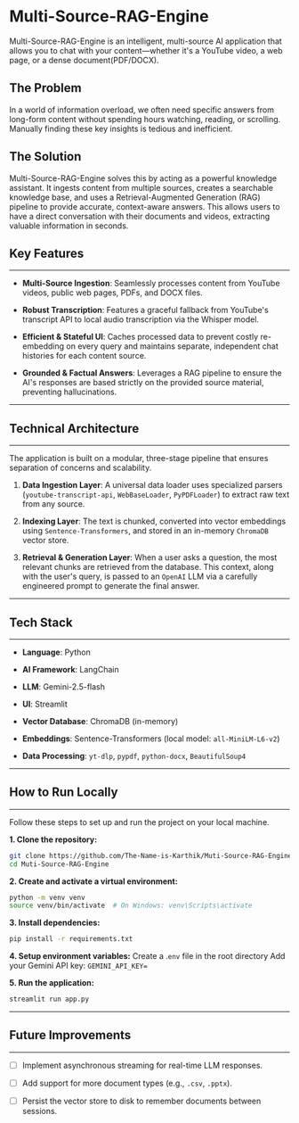 # Multi-Source-RAG-Engine

Multi-Source-RAG-Engine is an intelligent, multi-source AI application that allows you to chat with your content—whether it's a YouTube video, a web page, or a dense document(PDF/DOCX).

## The Problem

In a world of information overload, we often need specific answers from long-form content without spending hours watching, reading, or scrolling. Manually finding these key insights is tedious and inefficient.

## The Solution

Multi-Source-RAG-Engine solves this by acting as a powerful knowledge assistant. It ingests content from multiple sources, creates a searchable knowledge base, and uses a Retrieval-Augmented Generation (RAG) pipeline to provide accurate, context-aware answers. This allows users to have a direct conversation with their documents and videos, extracting valuable information in seconds.

## Key Features
---------------

-   **Multi-Source Ingestion**: Seamlessly processes content from YouTube videos, public web pages, PDFs, and DOCX files.

-   **Robust Transcription**: Features a graceful fallback from YouTube's transcript API to local audio transcription via the Whisper model.

-   **Efficient & Stateful UI**: Caches processed data to prevent costly re-embedding on every query and maintains separate, independent chat histories for each content source.

-   **Grounded & Factual Answers**: Leverages a RAG pipeline to ensure the AI's responses are based strictly on the provided source material, preventing hallucinations.

---

## Technical Architecture
-------------------------

The application is built on a modular, three-stage pipeline that ensures separation of concerns and scalability.

1.  **Data Ingestion Layer**: A universal data loader uses specialized parsers (`youtube-transcript-api`, `WebBaseLoader`, `PyPDFLoader`) to extract raw text from any source.

2.  **Indexing Layer**: The text is chunked, converted into vector embeddings using `Sentence-Transformers`, and stored in an in-memory `ChromaDB` vector store.

3.  **Retrieval & Generation Layer**: When a user asks a question, the most relevant chunks are retrieved from the database. This context, along with the user's query, is passed to an `OpenAI` LLM via a carefully engineered prompt to generate the final answer.


---

## Tech Stack
-------------

-   **Language**: Python

-   **AI Framework**: LangChain

-   **LLM**: Gemini-2.5-flash

-   **UI**: Streamlit

-   **Vector Database**: ChromaDB (in-memory)

-   **Embeddings**: Sentence-Transformers (local model: `all-MiniLM-L6-v2`)

-   **Data Processing**: `yt-dlp`, `pypdf`, `python-docx`, `BeautifulSoup4`

---

## How to Run Locally
---------------------

Follow these steps to set up and run the project on your local machine.

**1\. Clone the repository:**

```bash
git clone https://github.com/The-Name-is-Karthik/Muti-Source-RAG-Engine.git
cd Muti-Source-RAG-Engine
```
**2\. Create and activate a virtual environment:**

```bash
python -m venv venv
source venv/bin/activate  # On Windows: venv\Scripts\activate
```

**3\. Install dependencies:**

```bash
pip install -r requirements.txt
```

**4\. Setup environment variables:**
Create a .`env` file in the root directory
Add your Gemini API key: `GEMINI_API_KEY=`


**5\. Run the application:**
```bash
streamlit run app.py
```


---
## Future Improvements
----------------------

-   [ ] Implement asynchronous streaming for real-time LLM responses.

-   [ ] Add support for more document types (e.g., `.csv`, `.pptx`).

-   [ ] Persist the vector store to disk to remember documents between sessions.
